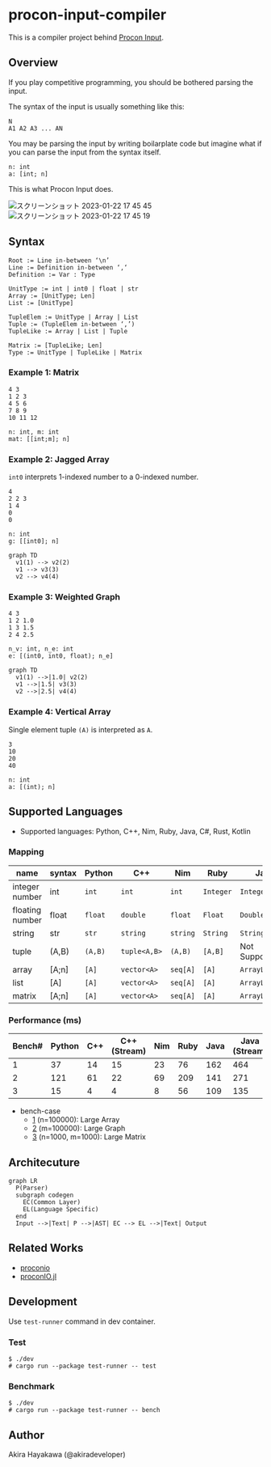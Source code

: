 # procon-input-compiler

This is a compiler project behind [Procon Input](https://akiradeveloper.github.io/procon-input/).

## Overview

If you play competitive programming,
you should be bothered parsing the input.

The syntax of the input is usually something like this:

```
N
A1 A2 A3 ... AN
```

You may be parsing the input by writing boilarplate code but
imagine what if you can parse the input from the syntax itself.

```
n: int
a: [int; n]
```

This is what Procon Input does.

![スクリーンショット 2023-01-22 17 45 45](https://user-images.githubusercontent.com/785824/213907536-c5381fb4-2854-4208-8962-8f9d3859da5a.png)
![スクリーンショット 2023-01-22 17 45 19](https://user-images.githubusercontent.com/785824/213907534-ae6c317e-d319-4868-9bad-687bb6d45285.png)

## Syntax

```
Root := Line in-between ‘\n’
Line := Definition in-between ‘,‘
Definition := Var : Type

UnitType := int | int0 | float | str
Array := [UnitType; Len]
List := [UnitType]

TupleElem := UnitType | Array | List
Tuple := (TupleElem in-between ‘,’)
TupleLike := Array | List | Tuple

Matrix := [TupleLike; Len]
Type := UnitType | TupleLike | Matrix
```
### Example 1: Matrix

```
4 3
1 2 3
4 5 6
7 8 9
10 11 12
```

```
n: int, m: int
mat: [[int;m]; n]
```

### Example 2: Jagged Array

`int0` interprets 1-indexed number to a 0-indexed number.

```
4
2 2 3
1 4
0
0
```

```
n: int
g: [[int0]; n]
```

```mermaid
graph TD
  v1(1) --> v2(2)
  v1 --> v3(3)
  v2 --> v4(4)
```

### Example 3: Weighted Graph

```
4 3
1 2 1.0
1 3 1.5
2 4 2.5
```

```
n_v: int, n_e: int
e: [(int0, int0, float); n_e]
```

```mermaid
graph TD
  v1(1) -->|1.0| v2(2)
  v1 -->|1.5| v3(3)
  v2 -->|2.5| v4(4)
```

### Example 4: Vertical Array

Single element tuple `(A)` is interpreted as `A`.

```
3
10
20
40
```

```
n: int
a: [(int); n]
```

## Supported Languages

- Supported languages: Python, C++, Nim, Ruby, Java, C#, Rust, Kotlin

### Mapping

|name | syntax | Python | C++ | Nim | Ruby | Java | C# | Rust | Kotlin |
|-|-|-|-|-|-|-|-|-|-|
|integer number|int|`int`|`int`|`int`|`Integer`|`Integer`|`int`|`i32`|`Int`|
|floating number|float|`float`|`double`|`float`|`Float`|`Double`|`double`|`f64`|`Double`|
|string|str|`str`|`string`|`string`|`String`|`String`|`string`|`String`|`String`|
|tuple|(A,B)|`(A,B)`|`tuple<A,B>`|`(A,B)`|`[A,B]`|Not Supported|`ValueTuple<A,B>`|`(A,B)`|Not Supported|
|array|[A;n]|`[A]`|`vector<A>`|`seq[A]`|`[A]`|`ArrayList<A>`|`List<A>`|`Vec<A>`|`ArrayList<A>`|
|list|[A]|`[A]`|`vector<A>`|`seq[A]`|`[A]`|`ArrayList<A>`|`List<A>`|`Vec<A>`|`ArrayList<A>`|
|matrix|[A;n]|`[A]`|`vector<A>`|`seq[A]`|`[A]`|`ArrayList<A>`|`List<A>`|`Vec<A>`|`ArrayList<A>`|

### Performance (ms)

| Bench# | Python | C++ | C++ (Stream) | Nim | Ruby | Java | Java (Stream) | C#  | Rust | Kotlin |
|--------|--------|-----|--------------|-----|------|------|---------------|-----|------|--------|
| 1      | 37     | 14  | 15           | 23  | 76   | 162  | 464           | 69  | 7    | 309    |
| 2      | 121    | 61  | 22           | 69  | 209  | 141  | 271           | 152 | 23   | 296    |
| 3      | 15     | 4   | 4            | 8   | 56   | 109  | 135           | 34  | 3    | 255    |


- bench-case
  - [1](https://github.com/akiradeveloper/procon-input-compiler/blob/master/test-runner/data/bench-case/1/parser) (n=100000): Large Array
  - [2](https://github.com/akiradeveloper/procon-input-compiler/blob/master/test-runner/data/bench-case/2/parser) (m=100000): Large Graph
  - [3](https://github.com/akiradeveloper/procon-input-compiler/blob/master/test-runner/data/bench-case/3/parser) (n=1000, m=1000): Large Matrix



## Architecuture

```mermaid
graph LR
  P(Parser)
  subgraph codegen
    EC(Common Layer)
    EL(Language Specific)
  end
  Input -->|Text| P -->|AST| EC --> EL -->|Text| Output
```

## Related Works

- [proconio](https://github.com/statiolake/proconio-rs)
- [proconIO.jl](https://github.com/lucifer1004/ProconIO.jl)

## Development

Use `test-runner` command in dev container.

### Test

```
$ ./dev
# cargo run --package test-runner -- test
```

### Benchmark

```
$ ./dev
# cargo run --package test-runner -- bench
```

## Author

Akira Hayakawa (@akiradeveloper)

